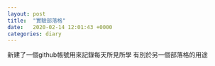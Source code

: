 ```yaml
---
layout: post
title:  "實驗部落格"
date:   2020-02-14 12:01:43 +0000
categories: diary
---
```

新建了一個github帳號用來記錄每天所見所學
有別於另一個部落格的用途    

